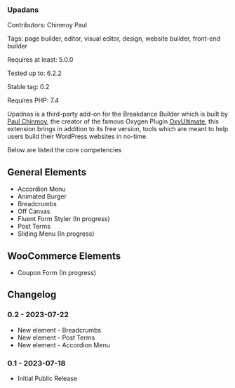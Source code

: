 ### Upadans

Contributors: Chinmoy Paul

Tags: page builder, editor, visual editor, design, website builder, front-end builder

Requires at least: 5.0.0

Tested up to: 6.2.2

Stable tag: 0.2

Requires PHP: 7.4

Upadnas is a third-party add-on for the Breakdance Builder which is built by [Paul Chinmoy](https://paulchinmoy.com), the creator of the famous Oxygen Plugin [OxyUltimate](https://oxyultimate.com/), this extension brings in addition to its free version, tools which are meant to help users build their WordPress websites in no-time.

Below are listed the core competencies

General Elements
----------------
* Accordion Menu
* Animated Burger
* Breadcrumbs
* Off Canvas
* Fluent Form Styler (In progress)
* Post Terms
* Sliding Menu (In progress)

WooCommerce Elements
--------------------
* Coupon Form (In progress)

## Changelog

### 0.2 - 2023-07-22
* New element - Breadcrumbs
* New element - Post Terms
* New element - Accordion Menu

### 0.1 - 2023-07-18
* Initial Public Release

